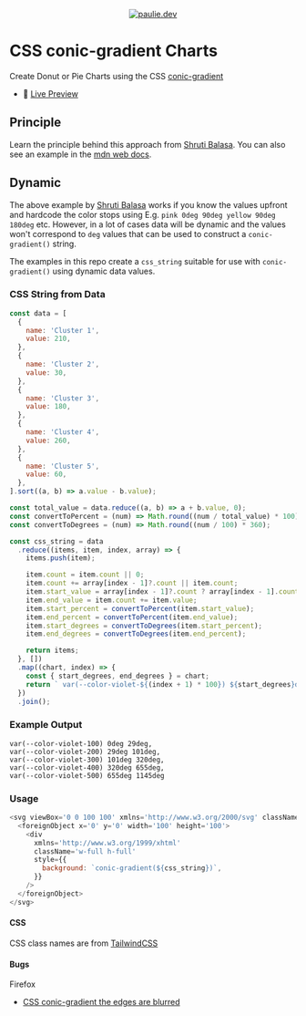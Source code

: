 <p align="center">
  <a href="https://css-conic-gradient-charts.vercel.app/">
    <img alt="paulie.dev" src="https://css-conic-gradient-charts.vercel.app/open-graph-image.jpg" />
  </a>
</p>

# CSS conic-gradient Charts

Create Donut or Pie Charts using the CSS [conic-gradient](https://developer.mozilla.org/en-US/docs/Web/CSS/gradient/conic-gradient)

- 🚀 [Live Preview](https://css-conic-gradient-charts.vercel.app/)

## Principle

Learn the principle behind this approach from [Shruti Balasa](https://twitter.com/shrutibalasa/status/1612785019159982080?s=20&t=6TLkMmRjOFQxKP7W-jFPcA). You can also see an example in the [mdn web docs](https://developer.mozilla.org/en-US/docs/Web/CSS/gradient/conic-gradient#gradient_pie-chart).

## Dynamic

The above example by [Shruti Balasa](https://twitter.com/shrutibalasa/status/1612785019159982080?s=20&t=6TLkMmRjOFQxKP7W-jFPcA) works if you know the values upfront and hardcode the color stops using E.g. `pink 0deg 90deg yellow 90deg 180deg` etc. However, in a lot of cases data will be dynamic and the values won't correspond to `deg` values that can be used to construct a `conic-gradient()` string.

The examples in this repo create a `css_string` suitable for use with `conic-gradient()` using dynamic data values.

### CSS String from Data

```javascript
const data = [
  {
    name: 'Cluster 1',
    value: 210,
  },
  {
    name: 'Cluster 2',
    value: 30,
  },
  {
    name: 'Cluster 3',
    value: 180,
  },
  {
    name: 'Cluster 4',
    value: 260,
  },
  {
    name: 'Cluster 5',
    value: 60,
  },
].sort((a, b) => a.value - b.value);

const total_value = data.reduce((a, b) => a + b.value, 0);
const convertToPercent = (num) => Math.round((num / total_value) * 100);
const convertToDegrees = (num) => Math.round((num / 100) * 360);

const css_string = data
  .reduce((items, item, index, array) => {
    items.push(item);

    item.count = item.count || 0;
    item.count += array[index - 1]?.count || item.count;
    item.start_value = array[index - 1]?.count ? array[index - 1].count : 0;
    item.end_value = item.count += item.value;
    item.start_percent = convertToPercent(item.start_value);
    item.end_percent = convertToPercent(item.end_value);
    item.start_degrees = convertToDegrees(item.start_percent);
    item.end_degrees = convertToDegrees(item.end_percent);

    return items;
  }, [])
  .map((chart, index) => {
    const { start_degrees, end_degrees } = chart;
    return ` var(--color-violet-${(index + 1) * 100}) ${start_degrees}deg ${end_degrees}deg`;
  })
  .join();
```

### Example Output

```shell
var(--color-violet-100) 0deg 29deg,
var(--color-violet-200) 29deg 101deg,
var(--color-violet-300) 101deg 320deg,
var(--color-violet-400) 320deg 655deg,
var(--color-violet-500) 655deg 1145deg
```

### Usage

```javascript
<svg viewBox='0 0 100 100' xmlns='http://www.w3.org/2000/svg' className='rounded-full'>
  <foreignObject x='0' y='0' width='100' height='100'>
    <div
      xmlns='http://www.w3.org/1999/xhtml'
      className='w-full h-full'
      style={{
        background: `conic-gradient(${css_string})`,
      }}
    />
  </foreignObject>
</svg>
```

#### CSS

CSS class names are from [TailwindCSS](https://tailwindcss.com/docs/customizing-colors)

#### Bugs

Firefox

- [CSS conic-gradient the edges are blurred](https://bugzilla.mozilla.org/show_bug.cgi?id=1625917)

